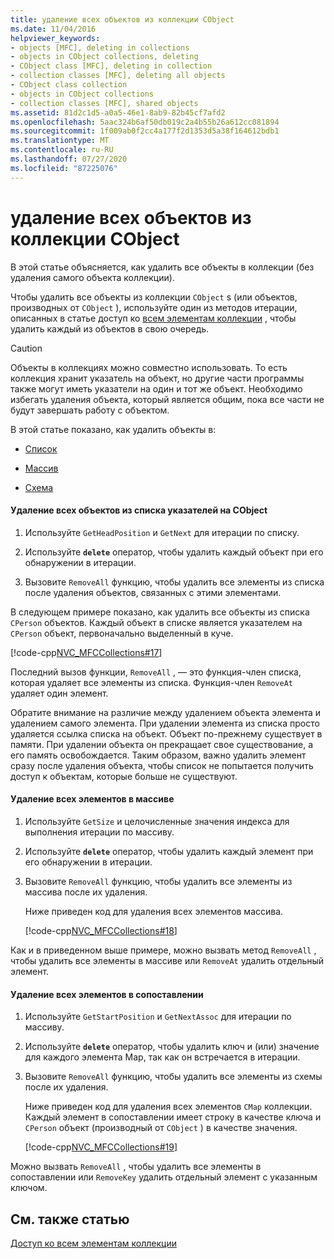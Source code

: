 ```yaml
---
title: удаление всех объектов из коллекции CObject
ms.date: 11/04/2016
helpviewer_keywords:
- objects [MFC], deleting in collections
- objects in CObject collections, deleting
- CObject class [MFC], deleting in collection
- collection classes [MFC], deleting all objects
- CObject class collection
- objects in CObject collections
- collection classes [MFC], shared objects
ms.assetid: 81d2c1d5-a0a5-46e1-8ab9-82b45cf7afd2
ms.openlocfilehash: 5aac324b6af50db019c2a4b55b26a612cc081894
ms.sourcegitcommit: 1f009ab0f2cc4a177f2d1353d5a38f164612bdb1
ms.translationtype: MT
ms.contentlocale: ru-RU
ms.lasthandoff: 07/27/2020
ms.locfileid: "87225076"
---
```

# <a name="deleting-all-objects-in-a-cobject-collection"></a>удаление всех объектов из коллекции CObject

В этой статье объясняется, как удалить все объекты в коллекции (без удаления самого объекта коллекции).

Чтобы удалить все объекты из коллекции `CObject` s (или объектов, производных от `CObject` ), используйте один из методов итерации, описанных в статье доступ ко [всем элементам коллекции](accessing-all-members-of-a-collection.md) , чтобы удалить каждый из объектов в свою очередь.

> [!CAUTION]
> Объекты в коллекциях можно совместно использовать. То есть коллекция хранит указатель на объект, но другие части программы также могут иметь указатели на один и тот же объект. Необходимо избегать удаления объекта, который является общим, пока все части не будут завершать работу с объектом.

В этой статье показано, как удалить объекты в:

- [Список](#_core_to_delete_all_objects_in_a_list_of_pointers_to_cobject)

- [Массив](#_core_to_delete_all_elements_in_an_array)

- [Схема](#_core_to_delete_all_elements_in_a_map)

#### <a name="to-delete-all-objects-in-a-list-of-pointers-to-cobject"></a><a name="_core_to_delete_all_objects_in_a_list_of_pointers_to_cobject"></a>Удаление всех объектов из списка указателей на CObject

1. Используйте `GetHeadPosition` и `GetNext` для итерации по списку.

1. Используйте **`delete`** оператор, чтобы удалить каждый объект при его обнаружении в итерации.

1. Вызовите `RemoveAll` функцию, чтобы удалить все элементы из списка после удаления объектов, связанных с этими элементами.

В следующем примере показано, как удалить все объекты из списка `CPerson` объектов. Каждый объект в списке является указателем на `CPerson` объект, первоначально выделенный в куче.

[!code-cpp[NVC_MFCCollections#17](codesnippet/cpp/deleting-all-objects-in-a-cobject-collection_1.cpp)]

Последний вызов функции, `RemoveAll` , — это функция-член списка, которая удаляет все элементы из списка. Функция-член `RemoveAt` удаляет один элемент.

Обратите внимание на различие между удалением объекта элемента и удалением самого элемента. При удалении элемента из списка просто удаляется ссылка списка на объект. Объект по-прежнему существует в памяти. При удалении объекта он прекращает свое существование, а его память освобождается. Таким образом, важно удалить элемент сразу после удаления объекта, чтобы список не попытается получить доступ к объектам, которые больше не существуют.

#### <a name="to-delete-all-elements-in-an-array"></a><a name="_core_to_delete_all_elements_in_an_array"></a>Удаление всех элементов в массиве

1. Используйте `GetSize` и целочисленные значения индекса для выполнения итерации по массиву.

1. Используйте **`delete`** оператор, чтобы удалить каждый элемент при его обнаружении в итерации.

1. Вызовите `RemoveAll` функцию, чтобы удалить все элементы из массива после их удаления.

   Ниже приведен код для удаления всех элементов массива.

   [!code-cpp[NVC_MFCCollections#18](codesnippet/cpp/deleting-all-objects-in-a-cobject-collection_2.cpp)]

Как и в приведенном выше примере, можно вызвать метод `RemoveAll` , чтобы удалить все элементы в массиве или `RemoveAt` удалить отдельный элемент.

#### <a name="to-delete-all-elements-in-a-map"></a><a name="_core_to_delete_all_elements_in_a_map"></a>Удаление всех элементов в сопоставлении

1. Используйте `GetStartPosition` и `GetNextAssoc` для итерации по массиву.

1. Используйте **`delete`** оператор, чтобы удалить ключ и (или) значение для каждого элемента Map, так как он встречается в итерации.

1. Вызовите `RemoveAll` функцию, чтобы удалить все элементы из схемы после их удаления.

   Ниже приведен код для удаления всех элементов `CMap` коллекции. Каждый элемент в сопоставлении имеет строку в качестве ключа и `CPerson` объект (производный от `CObject` ) в качестве значения.

   [!code-cpp[NVC_MFCCollections#19](codesnippet/cpp/deleting-all-objects-in-a-cobject-collection_3.cpp)]

Можно вызвать `RemoveAll` , чтобы удалить все элементы в сопоставлении или `RemoveKey` удалить отдельный элемент с указанным ключом.

## <a name="see-also"></a>См. также статью

[Доступ ко всем элементам коллекции](accessing-all-members-of-a-collection.md)
